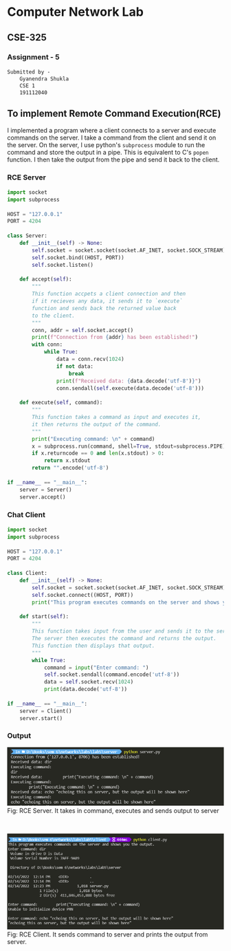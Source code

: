 
# Computer Network Lab

##

## CSE-325


###  Assignment - 5


```
Submitted by - 
    Gyanendra Shukla
    CSE 1
    191112040
```


## To implement Remote Command Execution(RCE)

I implemented a program where a client connects to a server and execute commands on the server. I take a command from the client and send it on the server. 
On the server, I use python's `subprocess` module to run the command and store the output in a pipe. This is equivalent to C's `popen` function. I then take the output from the pipe and send it back to the client. 

### RCE Server
```python
import socket
import subprocess

HOST = "127.0.0.1"
PORT = 4204

class Server:
    def __init__(self) -> None:
        self.socket = socket.socket(socket.AF_INET, socket.SOCK_STREAM)
        self.socket.bind((HOST, PORT))
        self.socket.listen()

    def accept(self):
        """
        This function accpets a client connection and then 
        if it recieves any data, it sends it to `execute`
        function and sends back the returned value back
        to the client.
        """
        conn, addr = self.socket.accept()
        print(f"Connection from {addr} has been established!")
        with conn:
            while True:
                data = conn.recv(1024)
                if not data:
                    break
                print(f"Received data: {data.decode('utf-8')}")
                conn.sendall(self.execute(data.decode('utf-8')))
    
    def execute(self, command):
        """
        This function takes a command as input and executes it,
        it then returns the output of the command.
        """
        print("Executing command: \n" + command)
        x = subprocess.run(command, shell=True, stdout=subprocess.PIPE)
        if x.returncode == 0 and len(x.stdout) > 0:
            return x.stdout
        return "".encode('utf-8')

if __name__ == "__main__":
    server = Server()
    server.accept()
```

### Chat Client
```python
import socket
import subprocess

HOST = "127.0.0.1"
PORT = 4204

class Client:
    def __init__(self) -> None:
        self.socket = socket.socket(socket.AF_INET, socket.SOCK_STREAM)
        self.socket.connect((HOST, PORT))
        print("This program executes commands on the server and shows you the output.")

    def start(self):
        """
        This function takes input from the user and sends it to the server.
        The server then executes the command and returns the output.
        This function then displays that output.
        """
        while True:
            command = input("Enter command: ")
            self.socket.sendall(command.encode('utf-8'))
            data = self.socket.recv(1024)
            print(data.decode('utf-8'))

if __name__ == "__main__":
    server = Client()
    server.start()
```

### Output
![RCE Server](./server.png)
Fig: RCE Server. It takes in command, executes and sends output to server

<br>

![RCE Client](./client.png)
Fig: RCE Client. It sends command to server and prints the output from server.


<br><br>

